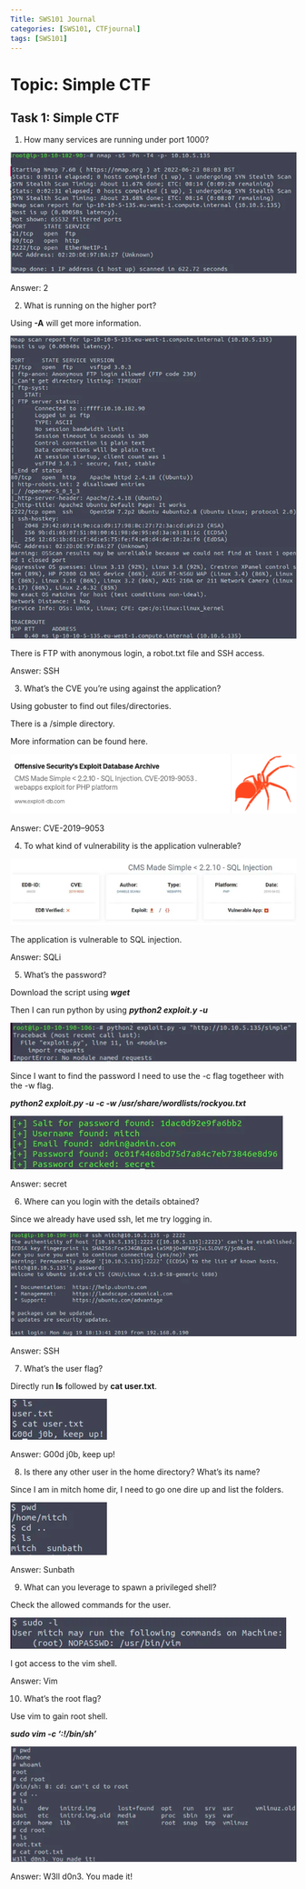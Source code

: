 ```yaml
---
Title: SWS101 Journal
categories: [SWS101, CTFjournal]
tags: [SWS101]
---
```


# Topic: Simple CTF

## Task 1: Simple CTF

1. How many services are running under port 1000?

![alt text](<../assets/img/tryhackme_ctf/Screenshot from 2024-06-21 03-48-01.png>)

Answer: 2

2. What is running on the higher port?

Using **-A** will get more information.

![alt text](<../assets/img/tryhackme_ctf/Screenshot from 2024-06-21 03-50-16.png>)

There is FTP with anonymous login, a robot.txt file and SSH access.

Answer: SSH

3. What’s the CVE you’re using against the application?

Using gobuster to find out files/directories.

There is a /simple directory.

More information can be found here.

![alt text](<../assets/img/tryhackme_ctf/Screenshot from 2024-06-21 03-56-05.png>)

Answer: CVE-2019–9053

4. To what kind of vulnerability is the application vulnerable?

![alt text](<../assets/img/tryhackme_ctf/Screenshot from 2024-06-21 03-57-29.png>)

The application is vulnerable to SQL injection.

Answer: SQLi

5. What’s the password?

Download the script using ***wget***

Then I can run python by using ***python2 exploit.y -u <url>***

![alt text](<../assets/img/tryhackme_ctf/Screenshot from 2024-06-21 04-06-28.png>)

Since I want to find the password I need to use the -c flag togetheer with the -w flag.

***python2 exploit.py -u <url> -c -w /usr/share/wordlists/rockyou.txt***

![alt text](<../assets/img/tryhackme_ctf/Screenshot from 2024-06-21 04-08-07.png>)

Answer: secret

6. Where can you login with the details obtained?

Since we already have used ssh, let me try logging in.

![alt text](<../assets/img/tryhackme_ctf/Screenshot from 2024-06-21 04-09-47.png>)

Answer: SSH

7. What’s the user flag?

Directly run **ls** followed by **cat user.txt**.

![alt text](<../assets/img/tryhackme_ctf/Screenshot from 2024-06-21 04-11-21.png>)

Answer: G00d j0b, keep up!

8. Is there any other user in the home directory? What’s its name?

Since I am in mitch home dir, I need to go one dire up and list the folders.

![alt text](<../assets/img/tryhackme_ctf/Screenshot from 2024-06-21 04-13-57.png>)

Answer: Sunbath

9. What can you leverage to spawn a privileged shell?

Check the allowed commands for the user.

![alt text](<../assets/img/tryhackme_ctf/Screenshot from 2024-06-21 04-14-53.png>)

I got access to the vim shell.

Answer: Vim

10. What’s the root flag?

Use vim to gain root shell. 

***sudo vim -c ‘:!/bin/sh’***

![alt text](<../assets/img/tryhackme_ctf/Screenshot from 2024-06-21 04-17-27.png>)

Answer: W3ll d0n3. You made it!
